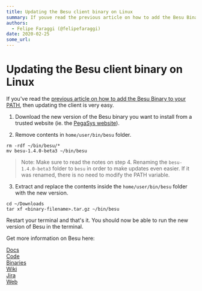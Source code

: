 ```yaml
---
title: Updating the Besu client binary on Linux
summary: If youve read the previous article on how to add the Besu Binary to your PATH, then updating the client is very easy. Download the new version of the Besu binar
authors:
  - Felipe Faraggi (@felipefaraggi)
date: 2020-02-25
some_url: 
---
```


# Updating the Besu client binary on Linux

If you've read the [previous article on how to add the Besu Binary to your PATH](https://kauri.io/installing-besu-binary-on-linux/e00df6efcb644e07ab44df169d9375e9/a), then updating the client is very easy.


1. Download the new version of the Besu binary you want to install from a trusted website (ie. the [PegaSys website](https://pegasys.tech/solutions/hyperledger-besu/#downloads)).



2. Remove contents in `home/user/bin/besu` folder.

```
rm -rdf ~/bin/besu/*
mv besu-1.4.0-beta3 ~/bin/besu
```

> Note: Make sure to read the notes on step 4. Renaming the `besu-1.4.0-beta3` folder to `besu` in order to make updates even easier. If it was renamed, there is no need to modify the PATH variable.

3. Extract and replace the contents inside the `home/user/bin/besu` folder with the new version.

```
cd ~/Downloads
tar xf <binary-filename>.tar.gz ~/bin/besu
```


Restart your terminal and that's it. You should now be able to run the new version of Besu in the terminal.



Get more information on Besu here:

[Docs](http://besu.hyperledger.org/)  
[Code](https://github.com/hyperledger/besu)  
[Binaries](https://pegasys.tech/solutions/hyperledger-besu/#downloads)  
[Wiki](https://wiki.hyperledger.org/display/BESU/Hyperledger+Besu)  
[Jira](https://jira.hyperledger.org/projects/BESU/issues)  
[Web](https://pegasys.tech/solutions/hyperledger-besu/)  